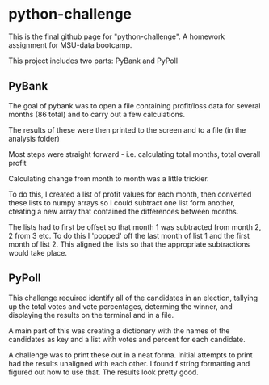 # python-challenge

This is the final github page for "python-challenge".  A homework assignment for MSU-data bootcamp.

This project includes two parts:  PyBank and PyPoll

## PyBank

The goal of pybank was to open a file containing profit/loss data for several months (86 total) and to carry out a few calculations.

The results of these were then printed to the screen and to a file (in the analysis folder)

Most steps were straight forward - i.e. calculating total months, total overall profit

Calculating change from month to month was a little trickier.

To do this, I created a list of profit values for each month, then converted these lists to numpy arrays so I could subtract one list form another, cteating a new array that contained the differences between months.

The lists had to first be offset so that month 1 was subtracted from month 2, 2 from 3 etc.  To do this I 'popped' off the last month of list 1 and the first month of list 2.  This aligned the lists so that the appropriate subtractions would take place.  

## PyPoll

This challenge required identify all of the candidates in an election, tallying up the total votes and vote percentages, determing the winner, and displaying the results on the terminal and in a file.

A main part of this was creating a dictionary with the names of the candidates as key and a list with votes and percent for each candidate.

A challenge was to print these out in a neat forma.  Initial attempts to print had the results unaligned with each other.  I found f string formatting and figured out how to use that.  The results look pretty good.


